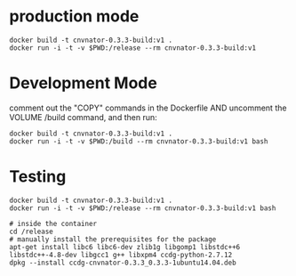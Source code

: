 # production mode

    docker build -t cnvnator-0.3.3-build:v1 .
    docker run -i -t -v $PWD:/release --rm cnvnator-0.3.3-build:v1

# Development Mode

comment out the "COPY" commands in the Dockerfile AND uncomment the VOLUME /build command, and then run:

    docker build -t cnvnator-0.3.3-build:v1 .
    docker run -i -t -v $PWD:/build --rm cnvnator-0.3.3-build:v1 bash

# Testing

    docker build -t cnvnator-0.3.3-build:v1 .
    docker run -i -t -v $PWD:/release --rm cnvnator-0.3.3-build:v1 bash

    # inside the container
    cd /release
    # manually install the prerequisites for the package
    apt-get install libc6 libc6-dev zlib1g libgomp1 libstdc++6 libstdc++-4.8-dev libgcc1 g++ libxpm4 ccdg-python-2.7.12
    dpkg --install ccdg-cnvnator-0.3.3_0.3.3-1ubuntu14.04.deb
